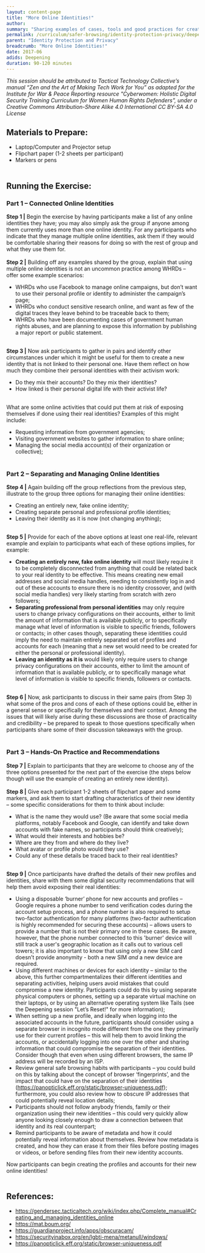 ```yaml
---
layout: content-page
title: "More Online Identities!"
author: 
summary: "Sharing examples of cases, tools and good practices for creating online identities."
permalink: /curriculum/safer-browsing/identity-protection-privacy/deepening/more-online-identities/
parent: "Identity Protection and Privacy"
breadcrumb: "More Online Identities!"
date: 2017-06
adids: Deepening
duration: 90-120 minutes
---
```

*This session should be attributed to Tactical Technology Collective’s manual “Zen and the Art of Making Tech Work for You” as adapted for the Institute for War & Peace Reporting resource "Cyberwomen: Holistic Digital Security Training Curriculum for Women Human Rights Defenders", under a Creative Commons Attribution-Share Alike 4.0 International CC BY-SA 4.0 License*

## Materials to Prepare: 
- Laptop/Computer and Projector setup
- Flipchart paper (1-2 sheets per participant)
- Markers or pens
<br><br>

## Running the Exercise:

### Part 1 – Connected Online Identities
**Step 1 |** Begin the exercise by having participants make a list of any online identities they have; you may also simply ask the group if anyone among them currently uses more than one online identity. For any participants who indicate that they manage multiple online identities, ask them if they would be comfortable sharing their reasons for doing so with the rest of group and what they use them for.
<br><br>
**Step 2 |** Building off any examples shared by the group, explain that using multiple online identities is not an uncommon practice among WHRDs – offer some example scenarios:
- WHRDs who use Facebook to manage online campaigns, but don’t want to use their personal profile or identity to administer the campaign’s page;
- WHRDs who conduct sensitive research online, and want as few of the digital traces they leave behind to be traceable back to them;
- WHRDs who have been documenting cases of government human rights abuses, and are planning to expose this information by publishing a major report or public statement.
<br><br>

**Step 3 |** Now ask participants to gather in pairs and identify other circumstances under which it might be useful for them to create a new identity that is not linked to their personal one. Have them reflect on how much they combine their personal identities with their activism work:
- Do they mix their accounts? Do they mix their identities? 
- How linked is their personal digital life with their activist life? 
<br><br>

What are some online activities that could put them at risk of exposing themselves if done using their real identities? Examples of this might include:
- Requesting information from government agencies;
- Visiting government websites to gather information to share online;
- Managing the social media account(s) of their organization or collective);
<br><br>

### Part 2 – Separating and Managing Online Identities
**Step 4 |** Again building off the group reflections from the previous step, illustrate to the group three options for managing their online identities:
- Creating an entirely new, fake online identity;
- Creating separate personal and professional profile identities;
- Leaving their identity as it is now (not changing anything);
<br><br>

**Step 5 |** Provide for each of the above options at least one real-life, relevant example and explain to participants what each of these options implies, for example: 
- **Creating an entirely new, fake online identity** will most likely require it to be completely disconnected from anything that could be related back to your real identity to be effective. This means creating new email addresses and social media handles, needing to consistently log in and out of these accounts to ensure there is no identity crossover, and (with social media handles) very likely starting from scratch with zero followers;
- **Separating professional from personal identities** may only require users to change privacy configurations on their accounts, either to limit the amount of information that is available publicly, or to specifically manage what level of information is visible to specific friends, followers or contacts; in other cases though, separating these identities could imply the need to maintain entirely separated set of profiles and accounts for each (meaning that a new set would need to be created for either the personal or professional identity).
- **Leaving an identity as it is** would likely only require users to change privacy configurations on their accounts, either to limit the amount of information that is available publicly, or to specifically manage what level of information is visible to specific friends, followers or contacts.
<br><br>

**Step 6 |** Now, ask participants to discuss in their same pairs (from Step 3) what some of the pros and cons of each of these options could be, either in a general sense or specifically for themselves and their context. Among the issues that will likely arise during these discussions are those of practicality and credibility – be prepared to speak to those questions specifically when participants share some of their discussion takeaways with the group.
<br><br>

### Part 3 – Hands-On Practice and Recommendations
**Step 7 |** Explain to participants that they are welcome to choose any of the three options presented for the next part of the exercise (the steps below though will use the example of creating an entirely new identity).
<br><br>
**Step 8 |** Give each participant 1-2 sheets of flipchart paper and some markers, and ask them to start drafting characteristics of their new identity – some specific considerations for them to think about include:
- What is the name they would use? (Be aware that some social media platforms, notably Facebook and Google, can identify and take down accounts with fake names, so participants should think creatively);
- What would their interests and hobbies be? 
- Where are they from and where do they live? 
- What avatar or profile photo would they use?
- Could any of these details be traced back to their real identities?
<br><br>

**Step 9 |** Once participants have drafted the details of their new profiles and identities, share with them some digital security recommendations that will help them avoid exposing their real identities:
- Using a disposable ‘burner’ phone for new accounts and profiles – Google requires a phone number to send verification codes during the account setup process, and a phone number is also required to setup two-factor authentication for many platforms (two-factor authentication is highly recommended for securing these accounts) – allows users to provide a number that is not their primary one in these cases. Be aware, however, that the phone number connected to this 'burner' device will still track a user's geographic location as it calls out to various cell towers; it is also important to know that using only a new SIM card doesn’t provide anonymity - both a new SIM *and* a new device are required.
- Using different machines or devices for each identity – similar to the above, this further compartmentalizes their different identities and separating activities, helping users avoid mistakes that could compromise a new identity. Participants could do this by using separate physical computers or phones, setting up a separate virtual machine on their laptops, or by using an alternative operating system like Tails (see the Deepening session "Let’s Reset!" for more information); 	
- When setting up a new profile, and ideally when logging into the associated accounts in the future, participants should consider using a separate browser in incognito mode different from the one they primarily use for their current profiles – this will help them to avoid linking the accounts, or accidentally logging into one over the other and sharing information that could compromise the separation of their identities. Consider though that even when using different browsers, the same IP address will be recorded by an ISP.
- Review general safe browsing habits with participants – you could build on this by talking about the concept of browser ‘fingerprints’, and the impact that could have on the separation of their identities (<a href="https://panopticlick.eff.org/static/browser-uniqueness.pdf">https://panopticlick.eff.org/static/browser-uniqueness.pdf</a>); furthermore, you could also review how to obscure IP addresses that could potentially reveal location details;
- Participants should not follow anybody friends, family or their organization using their new identities – this could very quickly allow anyone looking closely enough to draw a connection between that identity and its real counterpart;
- Remind participants to be aware of metadata and how it could potentially reveal information about themselves. Review how metadata is created, and how they can erase it from their files before posting images or videos, or before sending files from their new identity accounts.

Now participants can begin creating the profiles and accounts for their new online identities!
<br><br>

## References:
- <a href="https://gendersec.tacticaltech.org/wiki/index.php/Complete_manual#Creating_and_managing_identities_online">https://gendersec.tacticaltech.org/wiki/index.php/Complete_manual#Creating_and_managing_identities_online</a>	
- <a href="https://mat.boum.org/">https://mat.boum.org/</a>
- <a href="https://guardianproject.info/apps/obscuracam/">https://guardianproject.info/apps/obscuracam/</a>
- <a href="https://securityinabox.org/en/lgbti-mena/metanull/windows/">https://securityinabox.org/en/lgbti-mena/metanull/windows/</a>  
- <a href="https://panopticlick.eff.org/static/browser-uniqueness.pdf">https://panopticlick.eff.org/static/browser-uniqueness.pdf</a> 	
